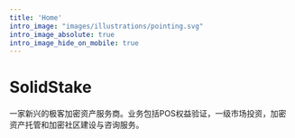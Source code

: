 ```yaml
---
title: 'Home'
intro_image: "images/illustrations/pointing.svg"
intro_image_absolute: true
intro_image_hide_on_mobile: true
---
```


# SolidStake

一家新兴的极客加密资产服务商。业务包括POS权益验证，一级市场投资，加密资产托管和加密社区建设与咨询服务。

